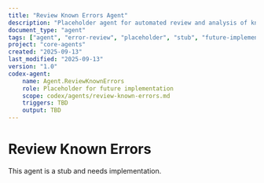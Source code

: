 ```yaml
---
title: "Review Known Errors Agent"
description: "Placeholder agent for automated review and analysis of known error patterns"
document_type: "agent"
tags: ["agent", "error-review", "placeholder", "stub", "future-implementation"]
project: "core-agents"
created: "2025-09-13"
last_modified: "2025-09-13"
version: "1.0"
codex-agent:
    name: Agent.ReviewKnownErrors
    role: Placeholder for future implementation
    scope: codex/agents/review-known-errors.md
    triggers: TBD
    output: TBD
---
```


# Review Known Errors

This agent is a stub and needs implementation.

